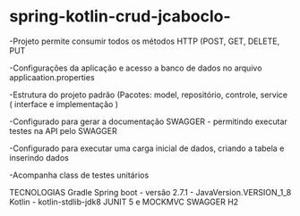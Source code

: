 # spring-kotlin-crud-jcaboclo-

-Projeto permite consumir todos os métodos HTTP (POST, GET, DELETE, PUT 

-Configurações da aplicação e acesso a banco de dados no arquivo applicaation.properties

-Estrutura do projeto padrão (Pacotes: model, repositório, controle, service ( interface e implementação )

-Configurado para gerar a documentação SWAGGER - permitindo executar testes na API pelo SWAGGER

-Configurado para executar uma carga inicial de dados, criando a tabela e inserindo dados

-Acompanha class de testes unitários 

TECNOLOGIAS
   Gradle
   Spring boot  - versão 2.7.1  -  JavaVersion.VERSION_1_8
   Kotlin -  kotlin-stdlib-jdk8
   JUNIT 5 e MOCKMVC
   SWAGGER
   H2
